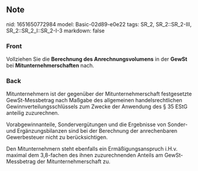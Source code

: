 ## Note
nid: 1651650772984
model: Basic-02d89-e0e22
tags: SR_2, SR_2::SR_2-III, SR_2::SR_2_I::SR_2-I-3
markdown: false

### Front
Vollziehen Sie die <b>Berechnung des Anrechnungsvolumens</b> in der
<b>GewSt</b> bei <b>Mitunternehmerschaften</b> nach.

### Back
Mitunternehmern ist der gegenüber der Mitunternehmerschaft festgesetzte GewSt-Messbetrag nach Maßgabe des allgemeinen handelsrechtlichen Gewinnverteilungsschlüssels zum Zwecke der Anwendung des § 35 EStG anteilig zuzurechnen. 

Vorabgewinnanteile, Sondervergütungen und die Ergebnisse von Sonder- und Ergänzungsbilanzen sind bei der Berechnung der anrechenbaren Gewerbesteuer nicht zu berücksichtigen. 

Den Mitunternehmern steht ebenfalls ein Ermäßigungsanspruch i.H.v. maximal dem 3,8-fachen des ihnen zuzurechnenden Anteils am GewSt-Messbetrag der Mitunternehmerschaft zu.
